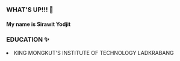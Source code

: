### WHAT'S UP!!! 👋 
#### My name is Sirawit Yodjit 

### EDUCATION  ✨
<li>KING MONGKUT'S INSTITUTE OF TECHNOLOGY
LADKRABANG</li>



<!--
**blackjokerrr/blackjokerrr** is a ✨ _special_ ✨ repository because its `README.md` (this file) appears on your GitHub profile.

Here are some ideas to get you started:

- 🔭 I’m currently working on ...
- 🌱 I’m currently learning ...
- 👯 I’m looking to collaborate on ...
- 🤔 I’m looking for help with ...
- 💬 Ask me about ...
- 📫 How to reach me: ...
- 😄 Pronouns: ...
- ⚡ Fun fact: ...
-->
